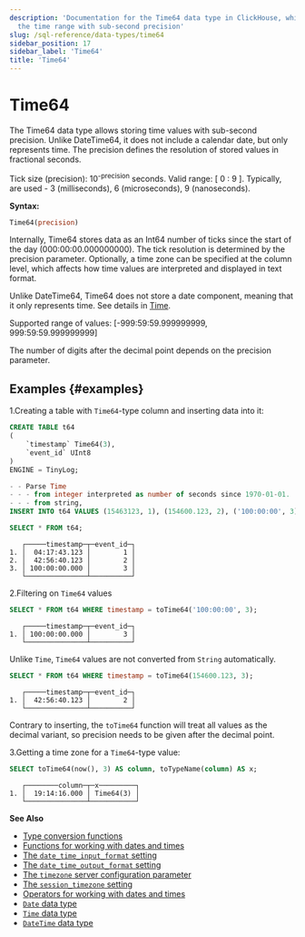 ```yaml
---
description: 'Documentation for the Time64 data type in ClickHouse, which stores
  the time range with sub-second precision'
slug: /sql-reference/data-types/time64
sidebar_position: 17
sidebar_label: 'Time64'
title: 'Time64'
---
```


# Time64

The Time64 data type allows storing time values with sub-second precision. Unlike DateTime64, it does not include a calendar date, but only represents time. The precision defines the resolution of stored values in fractional seconds.

Tick size (precision): 10<sup>-precision</sup> seconds. Valid range: [ 0 : 9 ].
Typically, are used - 3 (milliseconds), 6 (microseconds), 9 (nanoseconds).

**Syntax:**

``` sql
Time64(precision)
```

Internally, Time64 stores data as an Int64 number of ticks since the start of the day (000:00:00.000000000). The tick resolution is determined by the precision parameter. Optionally, a time zone can be specified at the column level, which affects how time values are interpreted and displayed in text format.

Unlike DateTime64, Time64 does not store a date component, meaning that it only represents time. See details in [Time](../../sql-reference/data-types/time.md).

Supported range of values: \[-999:59:59.999999999, 999:59:59.999999999\]

The number of digits after the decimal point depends on the precision parameter.

## Examples {#examples}

1.Creating a table with `Time64`-type column and inserting data into it:

``` sql
CREATE TABLE t64
(
    `timestamp` Time64(3),
    `event_id` UInt8
)
ENGINE = TinyLog;
```

``` sql
- - Parse Time
- - - from integer interpreted as number of seconds since 1970-01-01.
- - - from string,
INSERT INTO t64 VALUES (15463123, 1), (154600.123, 2), ('100:00:00', 3);

SELECT * FROM t64;
```

``` text
   ┌─────timestamp─┬─event_id─┐
1. │  04:17:43.123 │        1 │
2. │  42:56:40.123 │        2 │
3. │ 100:00:00.000 │        3 │
   └───────────────┴──────────┘
```

2.Filtering on `Time64` values

``` sql
SELECT * FROM t64 WHERE timestamp = toTime64('100:00:00', 3);
```

``` text
   ┌─────timestamp─┬─event_id─┐
1. │ 100:00:00.000 │        3 │
   └───────────────┴──────────┘
```

Unlike `Time`, `Time64` values are not converted from `String` automatically.

``` sql
SELECT * FROM t64 WHERE timestamp = toTime64(154600.123, 3);
```

``` text
   ┌─────timestamp─┬─event_id─┐
1. │  42:56:40.123 │        2 │
   └───────────────┴──────────┘
```

Contrary to inserting, the `toTime64` function will treat all values as the decimal variant, so precision needs to
be given after the decimal point.

3.Getting a time zone for a `Time64`-type value:

``` sql
SELECT toTime64(now(), 3) AS column, toTypeName(column) AS x;
```

``` text
   ┌────────column─┬─x─────────┐
1. │  19:14:16.000 │ Time64(3) │
   └───────────────┴───────────┘
```

**See Also**

- [Type conversion functions](../../sql-reference/functions/type-conversion-functions.md)
- [Functions for working with dates and times](../../sql-reference/functions/date-time-functions.md)
- [The `date_time_input_format` setting](../../operations/settings/settings-formats.md#date_time_input_format)
- [The `date_time_output_format` setting](../../operations/settings/settings-formats.md#date_time_output_format)
- [The `timezone` server configuration parameter](../../operations/server-configuration-parameters/settings.md#timezone)
- [The `session_timezone` setting](../../operations/settings/settings.md#session_timezone)
- [Operators for working with dates and times](../../sql-reference/operators/index.md#operators-for-working-with-dates-and-times)
- [`Date` data type](../../sql-reference/data-types/date.md)
- [`Time` data type](../../sql-reference/data-types/time.md)
- [`DateTime` data type](../../sql-reference/data-types/datetime.md)
